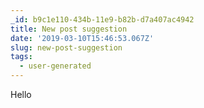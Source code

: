 ```yaml
---
_id: b9c1e110-434b-11e9-b82b-d7a407ac4942
title: New post suggestion
date: '2019-03-10T15:46:53.067Z'
slug: new-post-suggestion
tags:
  - user-generated
---
```

Hello
